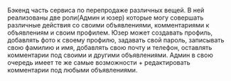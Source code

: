 Бэкенд часть сервиса по перепродаже различных вещей.
В ней реализованы две роли(Админ и юзер)
которые могу совершать различные действия со своими объявлениями, комментариями к объявлениям и своим профилем.
Юзер может создавать профиль, добавлять фото к своему профилю, задавать свой пароль, записывать свою фамилию и имя,
добавлять свою почту и телефон, оставлять комментарии под своими и другими объявлениями.
Админ в свою очередь имеет те же самые возможности + редактировать комментарии под любыми объявлениями.


